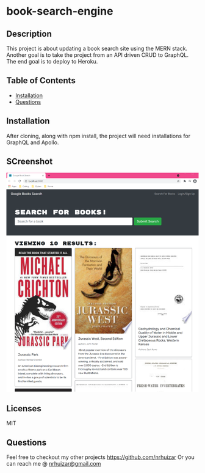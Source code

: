 # book-search-engine

## Description

This project is about updating a book search site using the MERN stack.  Another goal is to take the project from an API driven CRUD to GraphQL.  The end goal is to deploy to Heroku.

## Table of Contents
* [Installation](#installation)
* [Questions](#questions)


## Installation

After cloning, along with npm install, the project will need installations for GraphQL and Apollo.

## SCreenshot

 ![Google Books Search](./client/public/ScreenShot.png?raw=true)

## Licenses

MIT

## Questions  

Feel free to checkout my other projects https://github.com/nrhuizar
Or you can reach me @ nrhuizar@gmail.com